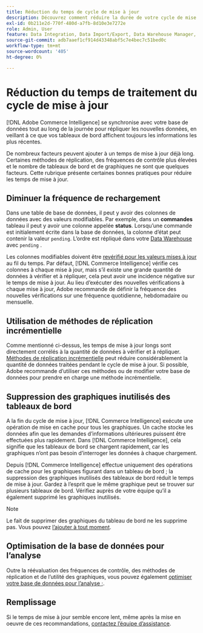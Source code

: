 ```yaml
---
title: Réduction du temps de cycle de mise à jour
description: Découvrez comment réduire la durée de votre cycle de mise à jour.
exl-id: 0b211e2d-770f-480d-a7fb-8d10e3e7272e
role: Admin, User
feature: Data Integration, Data Import/Export, Data Warehouse Manager, Dashboards
source-git-commit: adb7aaef1cf914d43348abf5c7e4bec7c51bed0c
workflow-type: tm+mt
source-wordcount: '405'
ht-degree: 0%

---
```


# Réduction du temps de traitement du cycle de mise à jour

[!DNL Adobe Commerce Intelligence] se synchronise avec votre base de données tout au long de la journée pour répliquer les nouvelles données, en veillant à ce que vos tableaux de bord affichent toujours les informations les plus récentes.

De nombreux facteurs peuvent ajouter à un temps de mise à jour déjà long. Certaines méthodes de réplication, des fréquences de contrôle plus élevées et le nombre de tableaux de bord et de graphiques ne sont que quelques facteurs. Cette rubrique présente certaines bonnes pratiques pour réduire les temps de mise à jour.

## Diminuer la fréquence de rechargement

Dans une table de base de données, il peut y avoir des colonnes de données avec des valeurs modifiables. Par exemple, dans un **commandes** tableau il peut y avoir une colonne appelée **status**. Lorsqu’une commande est initialement écrite dans la base de données, la colonne d’état peut contenir la valeur `pending`. L’ordre est répliqué dans votre [Data Warehouse](../data-analyst/data-warehouse-mgr/tour-dwm.md) avec `pending` .

Les colonnes modifiables doivent être [revérifié pour les valeurs mises à jour](../data-analyst/data-warehouse-mgr/cfg-data-rechecks.md) au fil du temps. Par défaut, [!DNL Commerce Intelligence] vérifie ces colonnes à chaque mise à jour, mais s’il existe une grande quantité de données à vérifier et à répliquer, cela peut avoir une incidence négative sur le temps de mise à jour. Au lieu d’exécuter des nouvelles vérifications à chaque mise à jour, Adobe recommande de définir la fréquence des nouvelles vérifications sur une fréquence quotidienne, hebdomadaire ou mensuelle.

## Utilisation de méthodes de réplication incrémentielle

Comme mentionné ci-dessus, les temps de mise à jour longs sont directement corrélés à la quantité de données à vérifier et à répliquer. [Méthodes de réplication incrémentielle](../data-analyst/data-warehouse-mgr/cfg-replication-methods.md) peut réduire considérablement la quantité de données traitées pendant le cycle de mise à jour. Si possible, Adobe recommande d’utiliser ces méthodes ou de modifier votre base de données pour prendre en charge une méthode incrémentielle.

## Suppression des graphiques inutilisés des tableaux de bord

A la fin du cycle de mise à jour, [!DNL Commerce Intelligence] exécute une opération de mise en cache pour tous les graphiques. Un cache stocke les données afin que les demandes d’informations ultérieures puissent être effectuées plus rapidement. Dans [!DNL Commerce Intelligence], cela signifie que les tableaux de bord se chargent rapidement, car les graphiques n’ont pas besoin d’interroger les données à chaque chargement.

Depuis [!DNL Commerce Intelligence] effectue uniquement des opérations de cache pour les graphiques figurant dans un tableau de bord ; la suppression des graphiques inutilisés des tableaux de bord réduit le temps de mise à jour. Gardez à l’esprit que le même graphique peut se trouver sur plusieurs tableaux de bord. Vérifiez auprès de votre équipe qu’il a également supprimé les graphiques inutilisés.

>[!NOTE]
>
>Le fait de supprimer des graphiques du tableau de bord ne les supprime pas. Vous pouvez [l’ajouter à tout moment](../data-user/dashboards/add-charts-dashboard.md).

## Optimisation de la base de données pour l’analyse

Outre la réévaluation des fréquences de contrôle, des méthodes de réplication et de l’utilité des graphiques, vous pouvez également [optimiser votre base de données pour l’analyse ;](../best-practices/opt-db-analysis.md).

## Remplissage

Si le temps de mise à jour semble encore lent, même après la mise en oeuvre de ces recommandations, [contactez l’équipe d’assistance](https://experienceleague.adobe.com/docs/commerce-knowledge-base/kb/troubleshooting/miscellaneous/mbi-service-policies.html).
